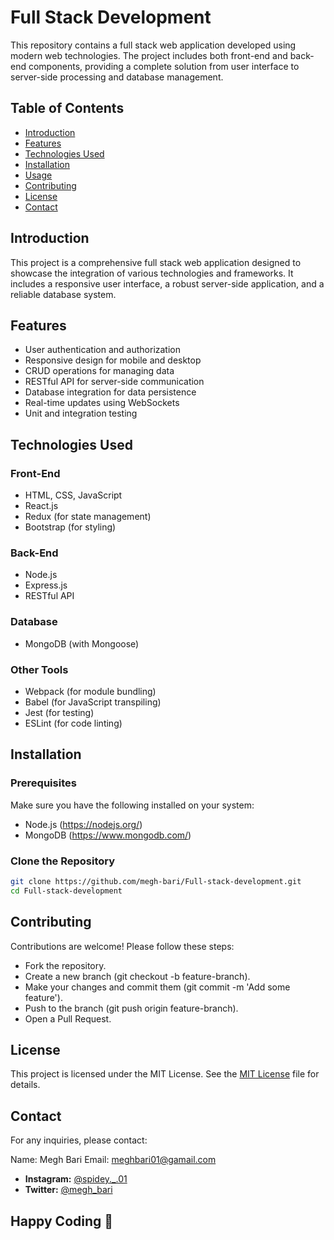 # Full Stack Development

This repository contains a full stack web application developed using modern web technologies. The project includes both front-end and back-end components, providing a complete solution from user interface to server-side processing and database management.

## Table of Contents

- [Introduction](#introduction)
- [Features](#features)
- [Technologies Used](#technologies-used)
- [Installation](#installation)
- [Usage](#usage)
- [Contributing](#contributing)
- [License](#license)
- [Contact](#contact)

## Introduction

This project is a comprehensive full stack web application designed to showcase the integration of various technologies and frameworks. It includes a responsive user interface, a robust server-side application, and a reliable database system.

## Features

- User authentication and authorization
- Responsive design for mobile and desktop
- CRUD operations for managing data
- RESTful API for server-side communication
- Database integration for data persistence
- Real-time updates using WebSockets
- Unit and integration testing

## Technologies Used

### Front-End

- HTML, CSS, JavaScript
- React.js
- Redux (for state management)
- Bootstrap (for styling)

### Back-End

- Node.js
- Express.js
- RESTful API

### Database

- MongoDB (with Mongoose)

### Other Tools

- Webpack (for module bundling)
- Babel (for JavaScript transpiling)
- Jest (for testing)
- ESLint (for code linting)

## Installation

### Prerequisites

Make sure you have the following installed on your system:

- Node.js (https://nodejs.org/)
- MongoDB (https://www.mongodb.com/)

### Clone the Repository

```sh
git clone https://github.com/megh-bari/Full-stack-development.git
cd Full-stack-development
```

## Contributing
Contributions are welcome! Please follow these steps:

- Fork the repository.
- Create a new branch (git checkout -b feature-branch).
- Make your changes and commit them (git commit -m 'Add some feature').
- Push to the branch (git push origin feature-branch).
- Open a Pull Request.

## License
This project is licensed under the MIT License. See the [MIT License](LICENSE) file for details.

## Contact
For any inquiries, please contact:

Name: Megh Bari
Email:  meghbari01@gamail.com
- **Instagram:** [@spidey._.01](https://www.instagram.com/spidey._.01/)
- **Twitter:** [@megh_bari](https://twitter.com/megh_bari/)


## Happy Coding 🎈
